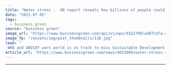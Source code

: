 ```yaml
---
title: "Water stress -  UN report reveals how billions of people could not wash hands at home as Covid-19 hit"
date: "2021-07-05"
tags: 
  - business green
source: "business green"
image_url: "https://www.businessgreen.com/api/v1/wps/91b2799/ad97cdfa-29b1-47d1-bef9-7f6b603e43e2/6/iw-water-generic-310718-005-185x114.jpg"
image_fp: "/assets/img/post_thumbnails/118.jpg"
lead: "
 WHO and UNICEF warn world is on track to miss Sustainable Development Goals covering access to water services ..."
article_url: "https://www.businessgreen.com/news/4033889/water-stress-report-reveals-billions-people-wash-hands-home-covid-19-hit"
---
```


---
